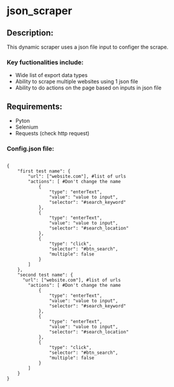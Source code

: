 # json_scraper
## Description:
This dynamic scraper uses a json file input to configer the scrape.

### Key fuctionalities include:
* Wide list of export data types
* Ability to scrape multiple websites using 1 json file
* Ability to do actions on the page based on inputs in json file


## Requirements:
* Pyton
* Selenium
* Requests (check http request)


### Config.json file:
```

{
    "first test name": {
        "url": ["website.com"], #list of urls
        "actions": [ #Don't change the name
            {
                "type": "enterText",
                "value": "value to input",
                "selector": "#search_keyword"
            },
            {
                "type": "enterText",
                "value": "value to input",
                "selector": "#search_location"
            },
            {
                "type": "click",
                "selector": "#btn_search",
                "multiple": false
            }
        ]
    },
    "second test name": {
      "url": ["website.com"], #list of urls
        "actions": [ #Don't change the name
            {
                "type": "enterText",
                "value": "value to input",
                "selector": "#search_keyword"
            },
            {
                "type": "enterText",
                "value": "value to input",
                "selector": "#search_location"
            },
            {
                "type": "click",
                "selector": "#btn_search",
                "multiple": false
            }
        ]
    }
}
```
